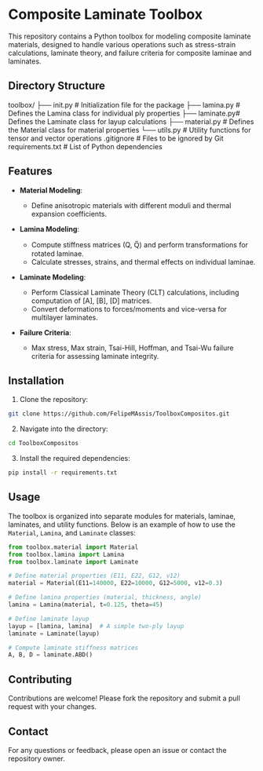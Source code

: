 # Composite Laminate Toolbox

This repository contains a Python toolbox for modeling composite laminate materials, designed to handle various operations such as stress-strain calculations, laminate theory, and failure criteria for composite laminae and laminates.

## Directory Structure
toolbox/
├── init.py # Initialization file for the package
├── lamina.py # Defines the Lamina class for individual ply properties
├── laminate.py# Defines the Laminate class for layup calculations
├── material.py # Defines the Material class for material properties
└── utils.py # Utility functions for tensor and vector operations
.gitignore # Files to be ignored by Git
requirements.txt # List of Python dependencies


## Features

- **Material Modeling**: 
  - Define anisotropic materials with different moduli and thermal expansion coefficients.

- **Lamina Modeling**:
  - Compute stiffness matrices (Q, Q̅) and perform transformations for rotated laminae.
  - Calculate stresses, strains, and thermal effects on individual laminae.
  
- **Laminate Modeling**:
  - Perform Classical Laminate Theory (CLT) calculations, including computation of [A], [B], [D] matrices.
  - Convert deformations to forces/moments and vice-versa for multilayer laminates.

- **Failure Criteria**:
  - Max stress, Max strain, Tsai-Hill, Hoffman, and Tsai-Wu failure criteria for assessing laminate integrity.

## Installation

1. Clone the repository:

```bash
git clone https://github.com/FelipeMAssis/ToolboxCompositos.git
```

2. Navigate into the directory:

```bash
cd ToolboxCompositos
```

3. Install the required dependencies:

```bash
pip install -r requirements.txt
```

## Usage

The toolbox is organized into separate modules for materials, laminae, laminates, and utility functions. Below is an example of how to use the `Material`, `Lamina`, and `Laminate` classes:

```python
from toolbox.material import Material
from toolbox.lamina import Lamina
from toolbox.laminate import Laminate

# Define material properties (E11, E22, G12, v12)
material = Material(E11=140000, E22=10000, G12=5000, v12=0.3)

# Define lamina properties (material, thickness, angle)
lamina = Lamina(material, t=0.125, theta=45)

# Define laminate layup
layup = [lamina, lamina]  # A simple two-ply layup
laminate = Laminate(layup)

# Compute laminate stiffness matrices
A, B, D = laminate.ABD()
```

## Contributing

Contributions are welcome! Please fork the repository and submit a pull request with your changes.

## Contact

For any questions or feedback, please open an issue or contact the repository owner.